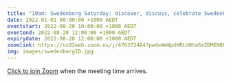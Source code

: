 ```yaml
---
title: "10am: Swedenborg Saturday: discover, discuss, celebrate Swedenborg's life and writings"
date: 2022-01-01 00:00:00 +1000 AEDT
eventstart: 2022-08-20 10:00:00 +1000 AEDT
eventend: 2022-08-20 12:00:00 +1000 AEDT
expirydate: 2022-08-20 12:00:00 +1000 AEDT
zoomlink: https://us02web.zoom.us/j/476372484?pwd=WmNpdHRLd0twSmZDMENQRit3aE8zZz09
img: images/swedenborgID.jpg
---
```


[Click to join Zoom](https://us02web.zoom.us/j/476372484?pwd=WmNpdHRLd0twSmZDMENQRit3aE8zZz09) when the meeting time arrives.